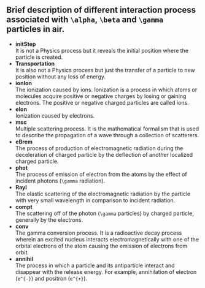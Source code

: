 ## Brief description of different interaction process associated with `\alpha`, `\beta` and `\gamma` particles in air.
* **initStep**\
   It is not a Physics process but it reveals the initial position where the particle is created.
* **Transportation**\
    It is also not a Physics process but just the transfer of a particle to new position without any loss of energy.
* **ionIon**\
    The ionization caused by ions. Ionization is a process in which atoms or molecules acquire positive or negative charges by losing or gaining electrons. The positive or negative charged particles are called ions.
* **eIon**\
    Ionization caused by electrons.
* **msc**\
    Multiple scattering process. It is the mathematical formalism that is used to describe the propagation of a wave through a collection of scatterers.
* **eBrem**\
    The process of production of electromagnetic radiation during the deceleration of charged particle by the deflection of another localized charged particle.
* **phot**\
    The process of emission of electron from the atoms by the effect of incident photons (`\gamma` radiation).
* **Rayl**\
    The elastic scattering of the electromagnetic radiation by the particle with very small wavelength in comparison to incident radiation.
* **compt**\
    The scattering off of the photon (`\gamma` particles) by charged particle, generally by the electrons.
* **conv**\
    The gamma conversion process. It is a radioactive decay process wherein an excited nucleus interacts electromagnetically with one of the orbital electrons of the atom causing the emission of electrons from orbit.
* **annihil**\
    The process in which a particle and its antiparticle interact and disappear with the release energy. For example, annihilation of electron (`e^{-}`) and positron (`e^{+}`).
